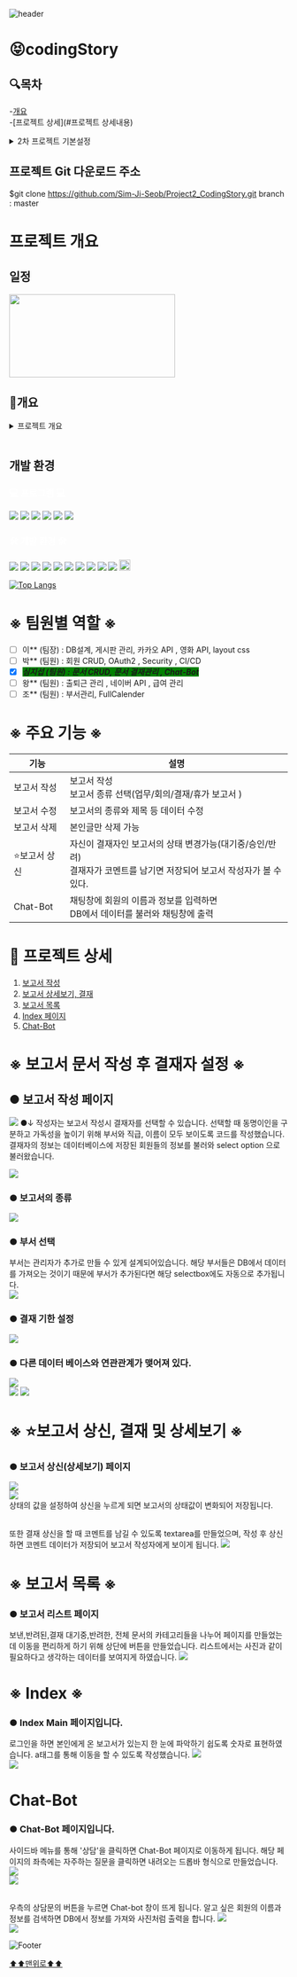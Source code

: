 ![header](https://capsule-render.vercel.app/api?type=wave&color=auto&height=50px&section=header&text=개발자%20심지섭의%202차프로젝트&fontSize=50)
# 😝codingStory

## 🔍목차 <br>
-[개요](#개요)<br>
-[프로젝트 상세](#프로젝트 상세내용)<br>

<details>
<summary>2차 프로젝트 기본설정</summary>

프로젝트명 : codingStory

프로그래밍 언어 : JAVA

프레임워크 : Springboot 2.7.11

라이브러리 DI : Spring WEB(MVC), Thymeleaf, Spring Data JPA, Lombok, SpringSecurity5
, websocket, validation, OAuth2, security

데이터베이스 : MySql8

ORM : Spring Data JPA (JAVA(SQL))

개발툴 : IntelliJ

템플릿 엔진 : Thymeleaf (HTML + Data)

빌드 : Gradle

설정 : application.yml, application-oauth2.yml

</details>

## 프로젝트 Git 다운로드 주소
$git clone https://github.com/Sim-Ji-Seob/Project2_CodingStory.git 
branch : master

# 프로젝트 개요
## 일정
<img src="src/main/resources/static/images/readme/img_19.png" width="300px" height="150px"/> <br>


## 📝개요
<details>
<summary>프로젝트 개요</summary>
2차 프로젝트는 3차 프로젝트의 OPEN API를 연계하여 사용하기 위해 영화관으로 테마를 정했습니다.<br>
영화관에 근무하는 근무자들이 사용할 수 있는 관리자 페이지를 만들었고, 각종 기능들을 추가하였습니다.<br>
그 중 저는 근무자들이 보고서를 작성하고 결재를 받을 수 있게 하는 시스템을 만들었습니다. 

</details><br>

## 개발 환경
### <span style="color: white;">💻 프로그램 💻</span> <br>
<p>
<img src="https://img.shields.io/badge/notion-white?style=flat-square&logo=notion&logoColor=gray"/>
<img src="https://img.shields.io/badge/mysql-2E64FE?style=flat-square&logo=mysql&logoColor=white"/>
<img src="https://img.shields.io/badge/visualstudiocode-81BEF7?style=flat-square&logo=visualstudiocode&logoColor=blue"/>
<img src="https://img.shields.io/badge/intellijidea-navy?style=flat-square&logo=intellijidea&logoColor=white"/>
<img src="https://img.shields.io/badge/github-black?style=-square&logo=github&logoColor=white"/>
<img src="https://img.shields.io/badge/eclipseide-darkblue?style=flat-square&logo=eclipseide&logoColor=white"/>
</p>

### <span style="color: white;">🛠 개발 환경 🛠</span> <br>
<p>
<img src="https://img.shields.io/badge/html5-green?style=flat-square&logo=html5&logoColor=white"/>
<img src="https://img.shields.io/badge/css3-blue?style=flat-square&logo=css3&logoColor=white"/>
<img src="https://img.shields.io/badge/auth0-ccc?style=flat-square&logo=auth0&logoColor=white"/>
<img src="https://img.shields.io/badge/chatbot-orange?style=flat-square&logo=chatbot&logoColor=white"/>
<img src="https://img.shields.io/badge/javascript-yellow?style=flat-square&logo=javascript&logoColor=white"/>
<img src="https://img.shields.io/badge/jquery-light?style=flat-square&logo=jquery&logoColor=white"/>
<img src="https://img.shields.io/badge/json-purple?style=flat-square&logo=json&logoColor=white"/>
<img src="https://img.shields.io/badge/openapiinitiative-FA5858?style=flat-square&logo=openapiinitiative&logoColor=white"/>
<img src="https://img.shields.io/badge/thymeleaf-0B610B?style=flat-square&logo=thymeleaf&logoColor=white"/>
<img src="https://img.shields.io/badge/spring-0B610B?style=flat-square&logo=spring&logoColor=white"/>
<img src="src/main/resources/static/images/readme/oAuth2.png" width="20" height="20"/> <br>
</p>

[![Top Langs](https://github-readme-stats.vercel.app/api/top-langs/?username=Sim)](https://github.com/Sim/github-readme-stats)

# ※ 팀원별 역할 ※
- [ ] 이** (팀장) : DB설계, 게시판 관리, 카카오 API , 영화 API, layout css
- [ ] 박** (팀원) : 회원 CRUD, OAuth2 , Security , CI/CD
- [x] <span style='background-color:green'>_**심지섭 (팀원) : 문서 CRUD, 문서 결재관리 , Chat-Bot**_</span>
- [ ] 왕** (팀원) : 출퇴근 관리 , 네이버 API , 급여 관리
- [ ] 조** (팀원) : 부서관리, FullCalender

#  ※ 주요 기능 ※

| 기능      | 설명                                                                       | 
|---------|--------------------------------------------------------------------------|
| 보고서 작성  | 보고서 작성<br> 보고서 종류 선택(업무/회의/결재/휴가 보고서 )<br>                               |
| 보고서 수정  | 보고서의 종류와 제목 등 데이터 수정                                        <br/>        |
| 보고서 삭제  | 본인글만 삭제 가능                                                               |
| ⭐보고서 상신  | 자신이 결재자인 보고서의 상태 변경가능(대기중/승인/반려)<br> 결재자가 코멘트를 남기면 저장되어 보고서 작성자가 볼 수 있다. |
| Chat-Bot | 채팅창에 회원의 이름과 정보를 입력하면 <br> DB에서 데이터를 불러와 채팅창에 출력                         |
                                     

# 📁 프로젝트 상세
1. [보고서 작성](#보고서-문서-작성-후-결재자-설정br)
2. [보고서 상세보기, 결재](#-보고서-상신상세보기-페이지)
3. [보고서 목록](#-보고서-리스트-페이지)
4. [Index 페이지](#-index-main-페이지입니다)
5. [Chat-Bot](#-chat-bot-페이지입니다)

# ※ 보고서 문서 작성 후 결재자 설정 ※<br> 
## ● 보고서 작성 페이지
<img src="src/main/resources/static/images/readme/img.png"/>
●↓ 작성자는 보고서 작성시 결재자를 선택할 수 있습니다. 선택할 때 동명이인을 구분하고 가독성을 높이기 위해 부서와 직급, 이름이 모두 보이도록 코드를 작성했습니다.<br>
    결재자의 정보는 데이터베이스에 저장된 회원들의 정보를 불러와 select option 으로 불러왔습니다.  <br> 

<img src="src/main/resources/static/images/readme/img_1.png"/> <br>

### ● 보고서의 종류
<img src="src/main/resources/static/images/readme/img_2.png"/><br>

### ● 부서 선택
부서는 관리자가 추가로 만들 수 있게 설계되어있습니다. 해당 부서들은 DB에서 데이터를 가져오는 것이기 때문에 부서가 추가된다면 해당 selectbox에도 자동으로 추가됩니다.<br>
<img src="src/main/resources/static/images/readme/img_3.png"/><br>

### ● 결재 기한 설정
<img src="src/main/resources/static/images/readme/img_4.png"/><br>

### ● 다른 데이터 베이스와 연관관계가 맺어져 있다.
<img src="src/main/resources/static/images/readme/img_5.png"/><br>
<img src="src/main/resources/static/images/readme/img_6.png"/>
<img src="src/main/resources/static/images/readme/img_8.png"/><br>

# ※ ⭐보고서 상신, 결재 및 상세보기 ※
### ● 보고서 상신(상세보기) 페이지
<img src="src/main/resources/static/images/readme/img_9.png"/><br>
<img src="src/main/resources/static/images/readme/img_10.png"/><br>
상태의 값을 설정하여 상신을 누르게 되면 보고서의 상태값이 변화되어 저장됩니다.<br>
<br>

또한 결재 상신을 할 때 코멘트를 남길 수 있도록 textarea를 만들었으며, 작성 후 상신하면 코멘트 데이터가 저장되어 보고서 작성자에게 보이게 됩니다.
<img src="src/main/resources/static/images/readme/img_11.png"/><br>

# ※ 보고서 목록 ※
### ● 보고서 리스트 페이지
보낸,반려된,결재 대기중,반려한, 전체 문서의 카테고리들을 나누어 페이지를 만들었는데 이동을 편리하게 하기 위해 상단에 버튼을 만들었습니다.
리스트에서는 사진과 같이 필요하다고 생각하는 데이터를 보여지게 하였습니다.
<img src="src/main/resources/static/images/readme/img_12.png"/><br>

# ※ Index ※
### ● Index Main 페이지입니다.
로그인을 하면 본인에게 온 보고서가 있는지 한 눈에 파악하기 쉽도록 숫자로 표현하였습니다.
a태그를 통해 이동을 할 수 있도록 작성했습니다.
<img src="src/main/resources/static/images/readme/img_13.png"/><br>
<img src="src/main/resources/static/images/readme/img_14.png"/><br>

# Chat-Bot
### ● Chat-Bot 페이지입니다.
사이드바 메뉴를 통해 '상담'을 클릭하면 Chat-Bot 페이지로 이동하게 됩니다.
해당 페이지의 좌측에는 자주하는 질문을 클릭하면 내려오는 드롭바 형식으로 만들었습니다.
<img src="src/main/resources/static/images/readme/img_15.png"/><br>
<img src="src/main/resources/static/images/readme/img_16.png"/><br>

<br>
우측의 상담문의 버튼을 누르면 Chat-bot 창이 뜨게 됩니다.
알고 싶은 회원의 이름과 정보를 검색하면 DB에서 정보를 가져와 사진처럼 출력을 합니다.
<img src="src/main/resources/static/images/readme/img_17.png"/><br>
<img src="src/main/resources/static/images/readme/img_18.png"/><br>



</details>

![Footer](https://capsule-render.vercel.app/api?type=waving&color=auto&height=200&section=footer)



[⬆⬆맨위로⬆⬆](#codingstory)<br>
